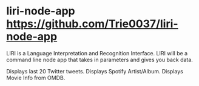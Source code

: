 # liri-node-app https://github.com/Trie0037/liri-node-app

LIRI is a Language Interpretation and Recognition Interface. LIRI will be a command line node app that takes in parameters and gives you back data.

Displays last 20 Twitter tweets.
Displays Spotify Artist/Album.
Displays Movie Info from OMDB.
